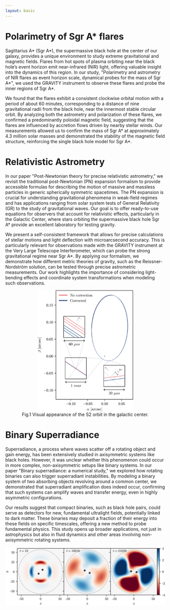 ```yaml
---
layout: basic
---
```


# Polarimetry of Sgr A* flares

Sagittarius A\* (Sgr A\*), the supermassive black hole at the center of our galaxy, provides a unique environment to study extreme gravitational and magnetic fields. Flares from hot spots of plasma orbiting near the black hole’s event horizon emit near-infrared (NIR) light, offering valuable insight into the dynamics of this region. In our study, "Polarimetry and astrometry of NIR flares as event horizon scale, dynamical probes for the mass of Sgr A\*", we used the GRAVITY instrument to observe these flares and probe the inner regions of Sgr A\*.

We found that the flares exhibit a consistent clockwise orbital motion with a period of about 60 minutes, corresponding to a distance of nine gravitational radii from the black hole, near the innermost stable circular orbit. By analyzing both the astrometry and polarization of these flares, we confirmed a predominantly poloidal magnetic field, suggesting that the flares are influenced by accretion flows driven by nearby stellar winds. Our measurements allowed us to confirm the mass of Sgr A\* at approximately 4.3 million solar masses and demonstrated the stability of the magnetic field structure, reinforcing the single black hole model for Sgr A\*.


# Relativistic Astrometry

In our paper "Post-Newtonian theory for precise relativistic astrometry," we revisit the traditional post-Newtonian (PN) expansion formalism to provide accessible formulas for describing the motion of massive and massless particles in generic spherically symmetric spacetimes. The PN expansion is crucial for understanding gravitational phenomena in weak-field regimes and has applications ranging from solar system tests of General Relativity (GR) to the study of gravitational waves. Our goal is to offer ready-to-use equations for observers that account for relativistic effects, particularly in the Galactic Center, where stars orbiting the supermassive black hole Sgr A* provide an excellent laboratory for testing gravity.

We present a self-consistent framework that allows for precise calculations of stellar motions and light deflection with microarcsecond accuracy. This is particularly relevant for observations made with the GRAVITY instrument at the Very Large Telescope Interferometer, which can probe the strong gravitational regime near Sgr A*. By applying our formalism, we demonstrate how different metric theories of gravity, such as the Reissner-Nordström solution, can be tested through precise astrometric measurements. Our work highlights the importance of considering light-bending effects and coordinate system transformations when modeling such observations.

<figure style="display: flex; flex-direction: column; align-items: center; width: 100%; margin: auto;">
  <img src="images/S2_lensing_effect.png" alt="S2 orbit" width="60%" />
  <figcaption style="text-align: center; width: 90%;">
    Fig.1 Visual appearance of the S2 orbit in the galactic center. 
  </figcaption>
</figure>


# Binary Superradiance

Superradiance, a process where waves scatter off a rotating object and gain energy, has been extensively studied in axisymmetric systems like black holes. However, it was unclear whether this phenomenon could occur in more complex, non-axisymmetric setups like binary systems. In our paper "Binary superradiance: a numerical study," we explored how rotating binaries can also trigger superradiant instabilities. By modeling a binary system of two absorbing objects revolving around a common center, we demonstrated that superradiant amplification does indeed occur, confirming that such systems can amplify waves and transfer energy, even in highly asymmetric configurations.

Our results suggest that compact binaries, such as black hole pairs, could serve as detectors for new, fundamental ultralight fields, potentially linked to dark matter. These binaries may deposit a fraction of their energy into these fields on specific timescales, offering a new method to probe fundamental physics. This study opens up broader applications, not just in astrophysics but also in fluid dynamics and other areas involving non-axisymmetric rotating systems.

![Image](images/mural_binary_bh_2.png)


